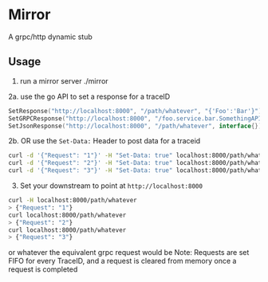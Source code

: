 # Mirror

A grpc/http dynamic stub

## Usage

1. run a mirror server ./mirror

2a. use the go API to set a response for a traceID

```go
SetResponse("http://localhost:8000", "/path/whatever", "{'Foo':'Bar'}")
SetGRPCResponse("http://localhost:8000", "/foo.service.bar.SomethingAPI/GetWhatever", proto.Message)
SetJsonResponse("http://localhost:8000", "/path/whatever", interface{})

```

2b. OR use the `Set-Data:` Header to post data for a traceid

```bash
curl -d '{"Request": "1"}' -H "Set-Data: true" localhost:8000/path/whatever -X POST
curl -d '{"Request": "2"}' -H "Set-Data: true" localhost:8000/path/whatever -X POST
curl -d '{"Request": "3"}' -H "Set-Data: true" localhost:8000/path/whatever -X POST
```

3. Set your downstream to point at `http://localhost:8000`

```bash
curl -H localhost:8000/path/whatever
> {"Request": "1"}
curl localhost:8000/path/whatever
> {"Request": "2"}
curl localhost:8000/path/whatever
> {"Request": "3"}
```

or whatever the equivalent grpc request would be Note: Requests are set FIFO for every TraceID, and a request is cleared
from memory once a request is completed

